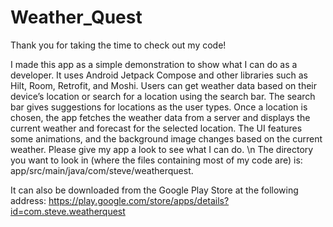 # Weather_Quest


Thank you for taking the time to check out my code!

I made this app as a simple demonstration to show what I can do as a developer. 
It uses Android Jetpack Compose and other libraries such as Hilt, Room, Retrofit, and Moshi. 
Users can get weather data based on their device’s location or search for a location using the search bar. 
The search bar gives suggestions for locations as the user types. 
Once a location is chosen, the app fetches the weather data from a server and displays the current weather and forecast for the selected location. 
The UI features some animations, and the background image changes based on the current weather. 
Please give my app a look to see what I can do. \n
The directory you want to look in (where the files containing most of my code are) is:   app/src/main/java/com/steve/weatherquest.

 It can also be downloaded from the Google Play Store at the following address:
https://play.google.com/store/apps/details?id=com.steve.weatherquest
